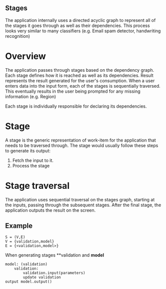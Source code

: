 ## Stages
The application internally uses a directed acyclic graph to represent all of the stages it goes through as well as their dependencies. This process looks very similar to many classifiers (e.g. Email spam detector, handwriting recognition)

# Overview
The application passes through stages based on the dependency graph. Each stage defines how it is reached as well as its dependencies. Result represents the result generated for the user's consumption.
When a user enters data into the input form, each of the stages is sequentially traversed. This eventually results in the user being prompted for any missing information (e.g. Region)

Each stage is individually responsible for declaring its dependencies.

# Stage
A stage is the generic representation of work-item for the application that needs to be traversed through.
The stage would usually follow these steps to generate its output:
1. Fetch the input to it.
2. Process the stage

# Stage traversal
The application uses sequential traversal on the stages graph, starting at the inputs, passing through the subsequent stages. After the final stage, the application outputs the result on the screen.

## Example
```
S = (V,E)
V = {validation,model}
E = {<validation,model>}
```
When generating stages **validation and **model**
```
model: (validation)
    validation:
        validation.input(parameters)
        update validation
output model.output()
```